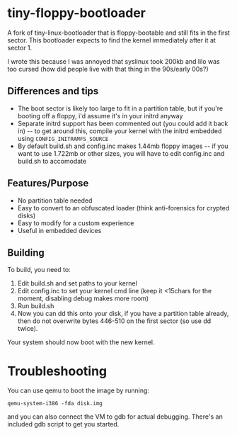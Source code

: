 tiny-floppy-bootloader
=====================

A fork of tiny-linux-bootloader that is floppy-bootable and still fits in the first sector. This bootloader expects to find the kernel immediately after it at sector 1.  

I wrote this because I was annoyed that syslinux took 200kb and lilo was too cursed (how did people live with that thing in the 90s/early 00s?)

## Differences and tips
* The boot sector is likely too large to fit in a partition table, but if you're booting off a floppy, i'd assume it's in your initrd anyway
* Separate initrd support has been commented out (you could add it back in) -- to get around this, compile your kernel with the initrd embedded using `CONFIG_INITRAMFS_SOURCE`
* By default build.sh and config.inc makes 1.44mb floppy images -- if you want to use 1.722mb or other sizes, you will have to edit config.inc and build.sh to accomodate


## Features/Purpose

* No partition table needed 
* Easy to convert to an obfuscated loader (think anti-forensics for crypted disks)
* Easy to modify for a custom experience
* Useful in embedded devices

## Building

To build, you need to:

1. Edit build.sh and set paths to your kernel
2. Edit config.inc to set your kernel cmd line (keep it <15chars for the moment, disabling debug makes more room)
3. Run build.sh
4. Now you can dd this onto your disk, if you have a partition table already, then do not overwrite bytes 446-510 on the first sector (so use dd twice).

Your system should now boot with the new kernel.

# Troubleshooting

You can use qemu to boot the image by running:

    qemu-system-i386 -fda disk.img

and you can also connect the VM to gdb for actual debugging.  There's an included gdb script to get you started.
